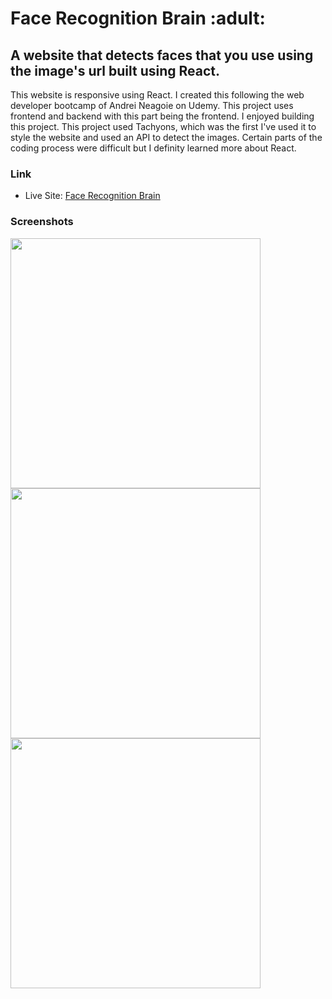 <h1>Face Recognition Brain :adult:</h1>

<h2>A website that detects faces that you use using the image's url built using React.</h2>

<p>This website is responsive using React. I created this following the web developer bootcamp of Andrei Neagoie on Udemy. This project uses frontend and backend with this part being the frontend. I enjoyed building this project. This project used Tachyons, which was the first I've used it to style the website and used an API to detect the images. Certain parts of the coding process were difficult but I definity learned more about React.</p>

### Link

- Live Site: [Face Recognition Brain](https://face-recognition-brain13.herokuapp.com/)

### Screenshots

<img src="/scr/screenshots/img-1.png" width="400"><img src="/scr/screenshots/img-2.png" width="400">
<img src="/scr/screenshots/img-3.png" width="400">
